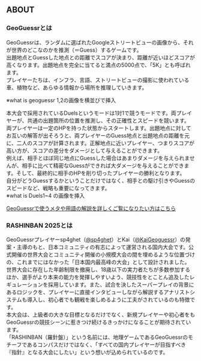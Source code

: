 ## ABOUT

### GeoGuessrとは

GeoGuessrは、ランダムに選ばれたGoogleストリートビューの画像から、それが世界のどこなのかを推測（＝Guess）するゲームです。  
出題地点とGuessした地点との距離でスコアが決まり、距離が近いほどスコアが高くなります。出題地点を完全に当てると満点の5000点で、「5K」とも呼ばれます。  
プレイヤーたちは、インフラ、言語、ストリートビューの撮影に使われている車、植物など、あらゆる情報から場所を推理していきます。  

※what is geoguessr 1,2の画像を横並びで挿入

本大会で採用されているDuelsというモードは1対1で競うモードです。両プレイヤーが、共通の出題箇所の位置を推測し、その正確性とスピードを競います。  
両プレイヤーは一定のHPを持った状態からスタートします。出題地点に対してお互いの解答が出そろうと、両プレイヤーのGuess地点と出題地点の距離を元に、二人のスコアが計算されます。正解地点に近いプレイヤー、つまりスコアが高い方が、スコアの差分をダメージとして与えることができます。  
例えば、相手とほぼ同じ地点にGuessした場合はあまりダメージを与えられませんが、相手に比べて精密なGuessができれば大ダメージを与えることができます。そして、最終的に相手のHPを削り切ったプレイヤーの勝利となります。  
自分がどうGuessするかということだけではなく、相手との駆け引きやGuessのスピードなど、戦略も重要になってきます。  
※what is Duels1\~4 の画像を挿入

[GeoGuessrで使うメタや用語の解説を詳しくご覧になりたい方はこちら](?tab=t.4vix59fp8zn)

### RASHINBAN 2025とは

GeoGuessrプレイヤーsp4ghet（[@sp4ghet](https://x.com/sp4ghet)）とKai（[@KaiGeoguessr](https://x.com/KaiGeoguessr)）の発案・主導のもと、日本コミュニティの有志によって運営される国内大会です。公式開催の世界大会とコミュニティ開催の小規模大会の間を埋めるような位置づけの、これまでにはなかった「日本国内最高峰の大会」として設計されました。  
世界大会に存在した年齢制限を撤廃し、18歳以下の実力者たちが多数参加するほか、選手がより本来の能力を発揮しやすいよう、競技性をとことん追及したレギュレーションを採用しています。また、試合を決したスーパープレイの背景にあるロジックを、プレイヤーに直接インタビューしながら解説するアナリストシステムも導入し、初心者でも観戦を楽しめるように工夫がされているのも特徴です。  
本大会は、上級者の大きな目標となるだけでなく、新規プレイヤーや初心者をもGeoGuessrの競技シーンに惹きつけ続けるきっかけになることが期待されています。  
「RASHINBAN（羅針盤）」という名前には、地理ゲームであるGeoGuessrのモチーフであるコンパスだけではなく、「すべての国内プレイヤーが目指すべき『指針』となる大会にしたい」という想いが込められているのです。

